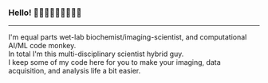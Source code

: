 ### Hello! 🥼🔬🧬🧪👨🏾‍🔬🧪🧫
-----

I'm equal parts wet-lab biochemist/imaging-scientist, and computational AI/ML code monkey.  
In total I'm this multi-disciplinary scientist hybrid guy.  
I keep some of my code here for you to make your imaging, data acquisition, and analysis life a bit easier. 

<!--
**ajay-bhargava/ajay-bhargava** is a ✨ _special_ ✨ repository because its `README.md` (this file) appears on your GitHub profile.

Here are some ideas to get you started:

- 🔭 I’m currently working on ...
- 🌱 I’m currently learning ...
- 👯 I’m looking to collaborate on ...
- 🤔 I’m looking for help with ...
- 💬 Ask me about ...
- 📫 How to reach me: ...
- 😄 Pronouns: ...
- ⚡ Fun fact: ...
-->
